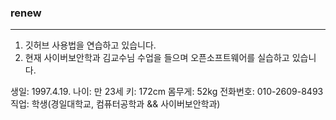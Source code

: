 
### renew
***
1. 깃허브 사용법을 연습하고 있습니다.
2. 현재 사이버보안학과 김교수님 수업을 들으며 오픈소프트웨어를 실습하고 있습니다.

생일: 1997.4.19.
나이: 만 23세
키: 172cm
몸무게: 52kg
전화번호: 010-2609-8493
직업: 학생(경일대학교, 컴퓨터공학과 && 사이버보안학과)
